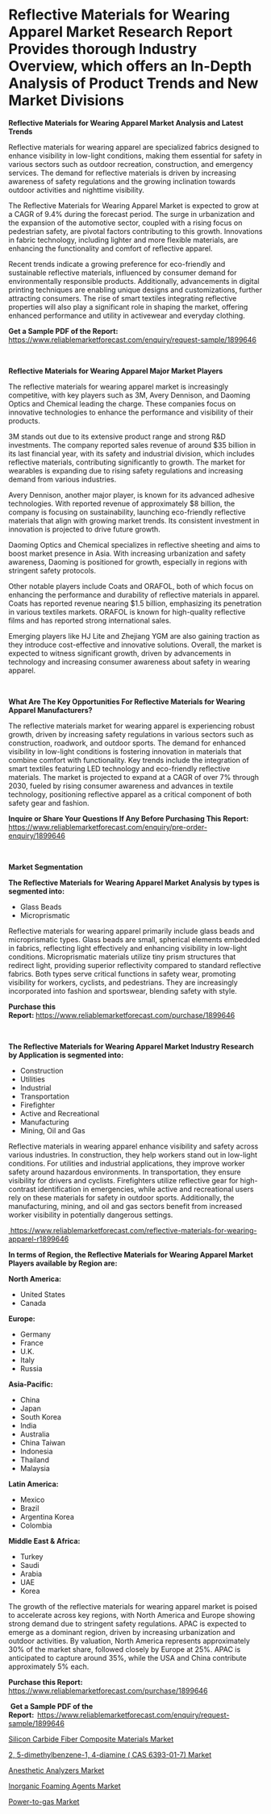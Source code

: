 <p><h1>Reflective Materials for Wearing Apparel Market Research Report Provides thorough Industry Overview, which offers an In-Depth Analysis of Product Trends and New Market Divisions</h1></p><p><strong>Reflective Materials for Wearing Apparel Market Analysis and Latest Trends</strong></p>
<p><p>Reflective materials for wearing apparel are specialized fabrics designed to enhance visibility in low-light conditions, making them essential for safety in various sectors such as outdoor recreation, construction, and emergency services. The demand for reflective materials is driven by increasing awareness of safety regulations and the growing inclination towards outdoor activities and nighttime visibility. </p><p>The Reflective Materials for Wearing Apparel Market is expected to grow at a CAGR of 9.4% during the forecast period. The surge in urbanization and the expansion of the automotive sector, coupled with a rising focus on pedestrian safety, are pivotal factors contributing to this growth. Innovations in fabric technology, including lighter and more flexible materials, are enhancing the functionality and comfort of reflective apparel. </p><p>Recent trends indicate a growing preference for eco-friendly and sustainable reflective materials, influenced by consumer demand for environmentally responsible products. Additionally, advancements in digital printing techniques are enabling unique designs and customizations, further attracting consumers. The rise of smart textiles integrating reflective properties will also play a significant role in shaping the market, offering enhanced performance and utility in activewear and everyday clothing.</p></p>
<p><strong>Get a Sample PDF of the Report:&nbsp;</strong> <a href="https://www.reliablemarketforecast.com/enquiry/request-sample/1899646?utm_campaign=1899&utm_medium=2&utm_source=Github&utm_content=ia&utm_term=04022025&utm_id=reflective-materials-for-wearing-apparel">https://www.reliablemarketforecast.com/enquiry/request-sample/1899646</a></p>
<p>&nbsp;</p>
<p><strong>Reflective Materials for Wearing Apparel Major Market Players</strong></p>
<p><p>The reflective materials for wearing apparel market is increasingly competitive, with key players such as 3M, Avery Dennison, and Daoming Optics and Chemical leading the charge. These companies focus on innovative technologies to enhance the performance and visibility of their products.</p><p>3M stands out due to its extensive product range and strong R&D investments. The company reported sales revenue of around $35 billion in its last financial year, with its safety and industrial division, which includes reflective materials, contributing significantly to growth. The market for wearables is expanding due to rising safety regulations and increasing demand from various industries.</p><p>Avery Dennison, another major player, is known for its advanced adhesive technologies. With reported revenue of approximately $8 billion, the company is focusing on sustainability, launching eco-friendly reflective materials that align with growing market trends. Its consistent investment in innovation is projected to drive future growth.</p><p>Daoming Optics and Chemical specializes in reflective sheeting and aims to boost market presence in Asia. With increasing urbanization and safety awareness, Daoming is positioned for growth, especially in regions with stringent safety protocols.</p><p>Other notable players include Coats and ORAFOL, both of which focus on enhancing the performance and durability of reflective materials in apparel. Coats has reported revenue nearing $1.5 billion, emphasizing its penetration in various textiles markets. ORAFOL is known for high-quality reflective films and has reported strong international sales.</p><p>Emerging players like HJ Lite and Zhejiang YGM are also gaining traction as they introduce cost-effective and innovative solutions. Overall, the market is expected to witness significant growth, driven by advancements in technology and increasing consumer awareness about safety in wearing apparel.</p></p>
<p>&nbsp;</p>
<p><strong>What Are The Key Opportunities For Reflective Materials for Wearing Apparel Manufacturers?</strong></p>
<p><p>The reflective materials market for wearing apparel is experiencing robust growth, driven by increasing safety regulations in various sectors such as construction, roadwork, and outdoor sports. The demand for enhanced visibility in low-light conditions is fostering innovation in materials that combine comfort with functionality. Key trends include the integration of smart textiles featuring LED technology and eco-friendly reflective materials. The market is projected to expand at a CAGR of over 7% through 2030, fueled by rising consumer awareness and advances in textile technology, positioning reflective apparel as a critical component of both safety gear and fashion.</p></p>
<p><strong>Inquire or Share Your Questions If Any Before Purchasing This Report:</strong> <a href="https://www.reliablemarketforecast.com/enquiry/pre-order-enquiry/1899646?utm_campaign=1899&utm_medium=2&utm_source=Github&utm_content=ia&utm_term=04022025&utm_id=reflective-materials-for-wearing-apparel">https://www.reliablemarketforecast.com/enquiry/pre-order-enquiry/1899646</a></p>
<p>&nbsp;</p>
<p><strong>Market Segmentation</strong></p>
<p><strong>The Reflective Materials for Wearing Apparel Market Analysis by types is segmented into:</strong></p>
<p><ul><li>Glass Beads</li><li>Microprismatic</li></ul></p>
<p><p>Reflective materials for wearing apparel primarily include glass beads and microprismatic types. Glass beads are small, spherical elements embedded in fabrics, reflecting light effectively and enhancing visibility in low-light conditions. Microprismatic materials utilize tiny prism structures that redirect light, providing superior reflectivity compared to standard reflective fabrics. Both types serve critical functions in safety wear, promoting visibility for workers, cyclists, and pedestrians. They are increasingly incorporated into fashion and sportswear, blending safety with style.</p></p>
<p><strong>Purchase this Report:&nbsp;</strong><a href="https://www.reliablemarketforecast.com/purchase/1899646?utm_campaign=1899&utm_medium=2&utm_source=Github&utm_content=ia&utm_term=04022025&utm_id=reflective-materials-for-wearing-apparel">https://www.reliablemarketforecast.com/purchase/1899646</a></p>
<p>&nbsp;</p>
<p><strong>The Reflective Materials for Wearing Apparel Market Industry Research by Application is segmented into:</strong></p>
<p><ul><li>Construction</li><li>Utilities</li><li>Industrial</li><li>Transportation</li><li>Firefighter</li><li>Active and Recreational</li><li>Manufacturing</li><li>Mining, Oil and Gas</li></ul></p>
<p><p>Reflective materials in wearing apparel enhance visibility and safety across various industries. In construction, they help workers stand out in low-light conditions. For utilities and industrial applications, they improve worker safety around hazardous environments. In transportation, they ensure visibility for drivers and cyclists. Firefighters utilize reflective gear for high-contrast identification in emergencies, while active and recreational users rely on these materials for safety in outdoor sports. Additionally, the manufacturing, mining, and oil and gas sectors benefit from increased worker visibility in potentially dangerous settings.</p></p>
<p><a href="https://www.reliablemarketforecast.com/reflective-materials-for-wearing-apparel-r1899646?utm_campaign=1899&utm_medium=2&utm_source=Github&utm_content=ia&utm_term=04022025&utm_id=reflective-materials-for-wearing-apparel">&nbsp;https://www.reliablemarketforecast.com/reflective-materials-for-wearing-apparel-r1899646</a></p>
<p><strong>In terms of Region, the Reflective Materials for Wearing Apparel Market Players available by Region are:</strong></p>
<p>
    <p> <strong> North America: </strong>
        <ul>
            <li>United States</li>
            <li>Canada</li>
        </ul>
        </p> 
    <p> <strong> Europe: </strong>
        <ul>
            <li>Germany</li>
            <li>France</li>
            <li>U.K.</li>
            <li>Italy</li>
            <li>Russia</li>
        </ul>
        </p> 
    <p> <strong> Asia-Pacific: </strong>
        <ul>
            <li>China</li>
            <li>Japan</li>
            <li>South Korea</li>
            <li>India</li>
            <li>Australia</li>
            <li>China Taiwan</li>
            <li>Indonesia</li>
            <li>Thailand</li>
            <li>Malaysia</li>
        </ul>
        </p> 
    <p> <strong> Latin America: </strong>
        <ul>
            <li>Mexico</li>
            <li>Brazil</li>
            <li>Argentina Korea</li>
            <li>Colombia</li>
        </ul>
        </p> 
    <p> <strong> Middle East & Africa: </strong>
        <ul>
            <li>Turkey</li>
            <li>Saudi</li>
            <li>Arabia</li>
            <li>UAE</li>
            <li>Korea</li>
        </ul>
    </p>
    </p>
<p><p>The growth of the reflective materials for wearing apparel market is poised to accelerate across key regions, with North America and Europe showing strong demand due to stringent safety regulations. APAC is expected to emerge as a dominant region, driven by increasing urbanization and outdoor activities. By valuation, North America represents approximately 30% of the market share, followed closely by Europe at 25%. APAC is anticipated to capture around 35%, while the USA and China contribute approximately 5% each.</p></p>
<p><strong>Purchase this Report: </strong><a href="https://www.reliablemarketforecast.com/purchase/1899646?utm_campaign=1899&utm_medium=2&utm_source=Github&utm_content=ia&utm_term=04022025&utm_id=reflective-materials-for-wearing-apparel">https://www.reliablemarketforecast.com/purchase/1899646</a></p>
<p>&nbsp;<strong>Get a Sample PDF of the Report:&nbsp;&nbsp;</strong><a href="https://www.reliablemarketforecast.com/enquiry/request-sample/1899646?utm_campaign=1899&utm_medium=2&utm_source=Github&utm_content=ia&utm_term=04022025&utm_id=reflective-materials-for-wearing-apparel">https://www.reliablemarketforecast.com/enquiry/request-sample/1899646</a></p>
<p><strong></strong></p>
<p><p><a href="https://github.com/djibenesha/Market-Research-Report-List-1/blob/main/silicon-carbide-fiber-composite-materials-market.md?utm_campaign=1899&utm_medium=2&utm_source=Github&utm_content=ia&utm_term=04022025&utm_id=reflective-materials-for-wearing-apparel">Silicon Carbide Fiber Composite Materials Market</a></p><p><a href="https://www.linkedin.com/pulse/2-5-dimethylbenzene-1-4-diamine-cas-6393-01-7-market-expected-ue5of?utm_campaign=1899&utm_medium=2&utm_source=Github&utm_content=ia&utm_term=04022025&utm_id=reflective-materials-for-wearing-apparel">2, 5-dimethylbenzene-1, 4-diamine ( CAS 6393-01-7) Market</a></p><p><a href="https://www.linkedin.com/pulse/market-insights-anesthetic-analyzers-sector-2025-2032-expected-8e3sc?utm_campaign=1899&utm_medium=2&utm_source=Github&utm_content=ia&utm_term=04022025&utm_id=reflective-materials-for-wearing-apparel">Anesthetic Analyzers Market</a></p><p><a href="https://github.com/nibbsmantji/Market-Research-Report-List-1/blob/main/inorganic-foaming-agents-market.md?utm_campaign=1899&utm_medium=2&utm_source=Github&utm_content=ia&utm_term=04022025&utm_id=reflective-materials-for-wearing-apparel">Inorganic Foaming Agents Market</a></p><p><a href="https://www.linkedin.com/pulse/in-depth-power-to-gas-market-report-size-share-growth-potential-0rp3c?utm_campaign=1899&utm_medium=2&utm_source=Github&utm_content=ia&utm_term=04022025&utm_id=reflective-materials-for-wearing-apparel">Power-to-gas Market</a></p></p>